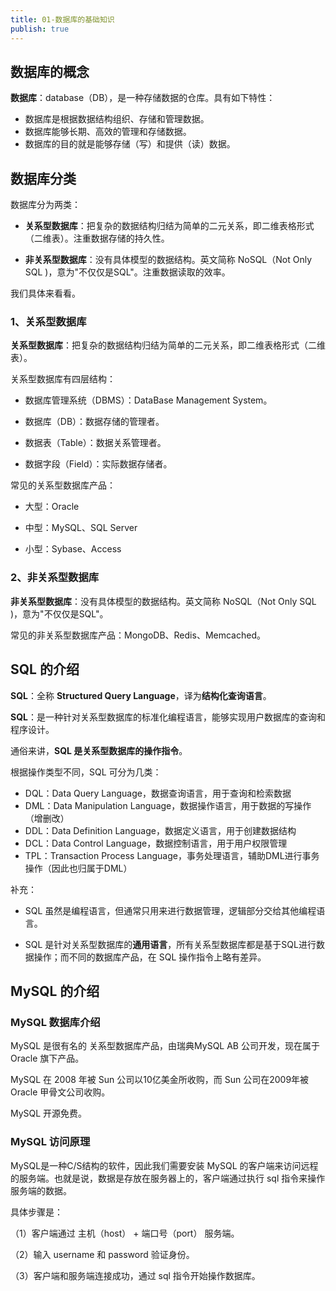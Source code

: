 ```yaml
---
title: 01-数据库的基础知识
publish: true
---
```


<ArticleTopAd></ArticleTopAd>






## 数据库的概念

**数据库**：database（DB），是一种存储数据的仓库。具有如下特性：

- 数据库是根据数据结构组织、存储和管理数据。
- 数据库能够长期、高效的管理和存储数据。
- 数据库的目的就是能够存储（写）和提供（读）数据。

## 数据库分类

数据库分为两类：

- **关系型数据库**：把复杂的数据结构归结为简单的二元关系，即二维表格形式（二维表）。注重数据存储的持久性。

- **非关系型数据库**：没有具体模型的数据结构。英文简称 NoSQL（Not Only SQL )，意为"不仅仅是SQL"。注重数据读取的效率。

我们具体来看看。

### 1、关系型数据库

**关系型数据库**：把复杂的数据结构归结为简单的二元关系，即二维表格形式（二维表）。

关系型数据库有四层结构：

- 数据库管理系统（DBMS）：DataBase Management System。

- 数据库（DB）：数据存储的管理者。

- 数据表（Table）：数据关系管理者。

- 数据字段（Field）：实际数据存储者。

常见的关系型数据库产品：

- 大型：Oracle

- 中型：MySQL、SQL Server

- 小型：Sybase、Access


### 2、非关系型数据库

**非关系型数据库**：没有具体模型的数据结构。英文简称 NoSQL（Not Only SQL )，意为"不仅仅是SQL"。

常见的非关系型数据库产品：MongoDB、Redis、Memcached。



## SQL 的介绍

**SQL**：全称 **Structured Query Language**，译为**结构化查询语言**。

**SQL**：是一种针对关系型数据库的标准化编程语言，能够实现用户数据库的查询和程序设计。

通俗来讲，**SQL 是关系型数据库的操作指令**。

根据操作类型不同，SQL 可分为几类：


* DQL：Data Query Language，数据查询语言，用于查询和检索数据
* DML：Data Manipulation Language，数据操作语言，用于数据的写操作（增删改）
* DDL：Data Definition Language，数据定义语言，用于创建数据结构
* DCL：Data Control Language，数据控制语言，用于用户权限管理
* TPL：Transaction Process Language，事务处理语言，辅助DML进行事务操作（因此也归属于DML）


补充：

- SQL 虽然是编程语言，但通常只用来进行数据管理，逻辑部分交给其他编程语言。

- SQL 是针对关系型数据库的**通用语言**，所有关系型数据库都是基于SQL进行数据操作；而不同的数据库产品，在 SQL 操作指令上略有差异。



## MySQL 的介绍

### MySQL 数据库介绍

MySQL 是很有名的 关系型数据库产品，由瑞典MySQL AB 公司开发，现在属于 Oracle 旗下产品。

MySQL 在 2008 年被 Sun 公司以10亿美金所收购，而 Sun 公司在2009年被 Oracle 甲骨文公司收购。

MySQL 开源免费。

### MySQL 访问原理

MySQL是一种C/S结构的软件，因此我们需要安装 MySQL 的客户端来访问远程的服务端。也就是说，数据是存放在服务器上的，客户端通过执行 sql 指令来操作服务端的数据。

具体步骤是：

（1）客户端通过 主机（host） + 端口号（port） 服务端。

（2）输入 username 和 password 验证身份。

（3）客户端和服务端连接成功，通过 sql 指令开始操作数据库。
